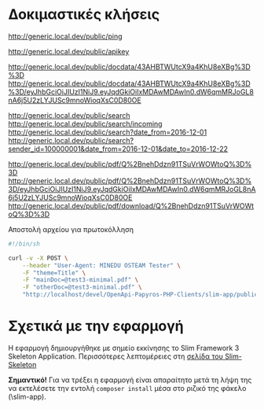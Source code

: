 # Δοκιμαστικές κλήσεις 

http://generic.local.dev/public/ping


http://generic.local.dev/public/apikey


http://generic.local.dev/public/docdata/43AHBTWUtcX9a4KhU8eXBg%3D%3D
http://generic.local.dev/public/docdata/43AHBTWUtcX9a4KhU8eXBg%3D%3D/eyJhbGciOiJIUzI1NiJ9.eyJqdGkiOiIxMDAwMDAwIn0.dW6qmMRJoGL8nA6j5U2zLYJUSc9mnoWioqXsC0D80OE


http://generic.local.dev/public/search
http://generic.local.dev/public/search/incoming
http://generic.local.dev/public/search?date_from=2016-12-01
http://generic.local.dev/public/search?sender_id=100000001&date_from=2016-12-01&date_to=2016-12-22


http://generic.local.dev/public/pdf/Q%2BnehDdzn91TSuVrWOWtoQ%3D%3D
http://generic.local.dev/public/pdf/Q%2BnehDdzn91TSuVrWOWtoQ%3D%3D/eyJhbGciOiJIUzI1NiJ9.eyJqdGkiOiIxMDAwMDAwIn0.dW6qmMRJoGL8nA6j5U2zLYJUSc9mnoWioqXsC0D80OE
http://generic.local.dev/public/pdf/download/Q%2BnehDdzn91TSuVrWOWtoQ%3D%3D


Αποστολή αρχείου για πρωτοκόλληση 


```sh
#!/bin/sh 

curl -v -X POST \
	--header "User-Agent: MINEDU OSTEAM Tester" \
    -F "theme=Title" \
    -F "mainDoc=@test3-minimal.pdf" \
    -F "otherDoc=@test3-minimal.pdf" \
	"http://localhost/devel/OpenApi-Papyros-PHP-Clients/slim-app/public/protocol"
```

# Σχετικά με την εφαρμογή

Η εφαρμογή δημιουργήθηκε με σημείο εκκίνησης το Slim Framework 3 Skeleton Application.
Περισσότερες λεπτομέρειες στη [σελίδα του Slim-Skeleton](https://github.com/slimphp/Slim-Skeleton)

**Σημαντικό!** Για να τρέξει η εφαρμογή είναι απαραίτητο μετά τη λήψη της
να εκτελέσετε την εντολή `composer install` μέσα στο ριζικό της φάκελο
(\slim-app).
